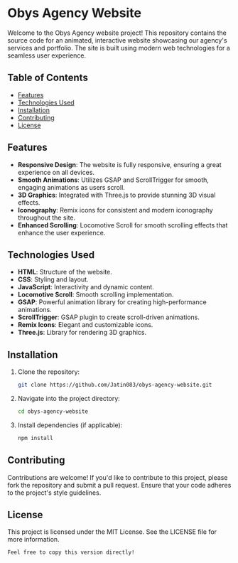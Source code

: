 # Obys Agency Website

Welcome to the Obys Agency website project! This repository contains the source code for an animated, interactive website showcasing our agency's services and portfolio. The site is built using modern web technologies for a seamless user experience.

## Table of Contents

- [Features](#features)
- [Technologies Used](#technologies-used)
- [Installation](#installation)
- [Contributing](#contributing)
- [License](#license)

## Features

- **Responsive Design**: The website is fully responsive, ensuring a great experience on all devices.
- **Smooth Animations**: Utilizes GSAP and ScrollTrigger for smooth, engaging animations as users scroll.
- **3D Graphics**: Integrated with Three.js to provide stunning 3D visual effects.
- **Iconography**: Remix icons for consistent and modern iconography throughout the site.
- **Enhanced Scrolling**: Locomotive Scroll for smooth scrolling effects that enhance the user experience.

## Technologies Used

- **HTML**: Structure of the website.
- **CSS**: Styling and layout.
- **JavaScript**: Interactivity and dynamic content.
- **Locomotive Scroll**: Smooth scrolling implementation.
- **GSAP**: Powerful animation library for creating high-performance animations.
- **ScrollTrigger**: GSAP plugin to create scroll-driven animations.
- **Remix Icons**: Elegant and customizable icons.
- **Three.js**: Library for rendering 3D graphics.

## Installation

1. Clone the repository:
   ```bash
   git clone https://github.com/Jatin083/obys-agency-website.git

2. Navigate into the project directory:
   ```bash
   cd obys-agency-website

3. Install dependencies (if applicable):
   ```bash
   npm install

## Contributing
Contributions are welcome! If you'd like to contribute to this project, please fork the repository and submit a pull request. Ensure that your code adheres to the project's style guidelines.

## License
This project is licensed under the MIT License. See the LICENSE file for more information.
```bash
Feel free to copy this version directly!

